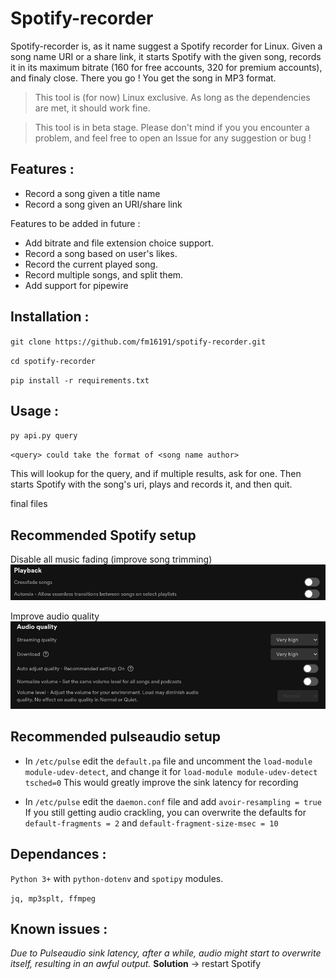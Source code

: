 # Spotify-recorder

Spotify-recorder is, as it name suggest a Spotify recorder for Linux.
Given a song name URI or a share link, it starts Spotify with the given song, records it in its maximum bitrate (160 for free accounts, 320 for premium accounts), and finaly close. There you go ! You get the song in MP3 format.

> This tool is (for now) Linux exclusive. As long as the dependencies are met, it should work fine.

> This tool is in beta stage. Please don't mind if you you encounter a problem, and feel free to open an Issue for any suggestion or bug !

## Features :
- Record a song given a title name
- Record a song given an URI/share link

Features to be added in future :
- Add bitrate and file extension choice support.
- Record a song based on user's likes.
- Record the current played song.
- Record multiple songs, and split them.
- Add support for pipewire

## Installation : 
`git clone https://github.com/fm16191/spotify-recorder.git`

`cd spotify-recorder`

`pip install -r requirements.txt`

## Usage :
`py api.py query`

`<query> could take the format of <song name author>`

This will lookup for the query, and if multiple results, ask for one.
Then starts Spotify with the song's uri, plays and records it, and then quit.

final files

## Recommended Spotify setup

Disable all music fading (improve song trimming)
![spotify_settings_0.png](spotify_settings_0.png)

Improve audio quality
![spotify_settings_1.png](spotify_settings_1.png)


## Recommended pulseaudio setup
- In `/etc/pulse` edit the `default.pa` file and uncomment the `load-module module-udev-detect`, and change it for `load-module module-udev-detect tsched=0`
This would greatly improve the sink latency for recording

- In `/etc/pulse` edit the `daemon.conf` file and add `avoir-resampling = true`
If you still getting audio crackling, you can overwrite the defaults for `default-fragments = 2` and `default-fragment-size-msec = 10`

## Dependances :
`Python 3+` with `python-dotenv` and `spotipy` modules.

`jq, mp3splt, ffmpeg`


## Known issues : 

*Due to Pulseaudio sink latency, after a while, audio might start to overwrite itself, resulting in an awful output.* **Solution** -> restart Spotify
